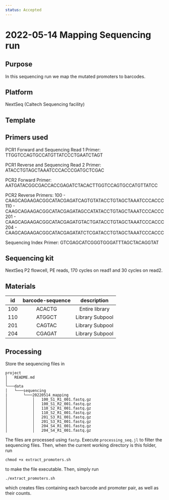 ```yaml
---
status: Accepted
---
```


# 2022-05-14 Mapping Sequencing run

## Purpose
In this sequencing run we map the mutated promoters to barcodes. 
## Platform
NextSeq (Caltech Sequencing facility)

## Template

## Primers used
PCR1 Forward and Sequencing Read 1 Primer:
TTGGTCCAGTGCCATGTTATCCCTGAATCTAGT

PCR1 Reverse and Sequencing Read 2 Primer:
ATACCTGTAGCTAAATCCCACCCGATGCTCGAC

PCR2 Forward Primer:
AATGATACGGCGACCACCGAGATCTACACTTGGTCCAGTGCCATGTTATCC

PCR2 Reverse Primers:
100 - CAAGCAGAAGACGGCATACGAGATCAGTGTATACCTGTAGCTAAATCCCACCC
110 - CAAGCAGAAGACGGCATACGAGATAGCCATATACCTGTAGCTAAATCCCACCC
201 - CAAGCAGAAGACGGCATACGAGATGTACTGATACCTGTAGCTAAATCCCACCC
204 - CAAGCAGAAGACGGCATACGAGATATCTCGATACCTGTAGCTAAATCCCACCC

Sequencing Index Primer:
GTCGAGCATCGGGTGGGATTTAGCTACAGGTAT

## Sequencing kit
NextSeq P2 flowcell, PE reads, 170 cycles on read1 and 30 cycles on read2.

## Materials

| **id** | **barcode-sequence** | **description** |
| :--: | :--: | :--: |
| 100 | ACACTG | Entire library |
| 110 | ATGGCT | Library Subpool |
| 201 | CAGTAC | Library Subpool |
| 204 | CGAGAT | Library Subpool |

## Processing
Store the sequencing files in

```
project
│   README.md  
│
└───data
│   └───sequencing
|       └───20220514_mapping
│           │   100_S1_R1_001.fastq.gz
│           │   100_S1_R2_001.fastq.gz
│           │   110_S2_R1_001.fastq.gz
│           │   110_S2_R1_001.fastq.gz
│           │   201_S3_R1_001.fastq.gz
│           │   201_S3_R1_001.fastq.gz
│           │   204_S4_R1_001.fastq.gz
│           │   204_S4_R1_001.fastq.gz

```

The files are processed using `fastp`. Execute `processing_seq.jl` to filter the sequencing files. Then, when the current working directory is this folder, run 

```
chmod +x extract_promoters.sh
```

to make the file executable. Then, simply run

```
./extract_promoters.sh
```

which creates files containing each barcode and promoter pair, as well as their counts.